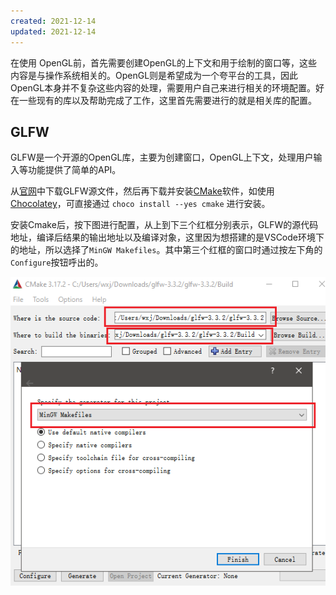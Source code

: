```yaml
---
created: 2021-12-14
updated: 2021-12-14
---
```


在使用 OpenGL前，首先需要创建OpenGL的上下文和用于绘制的窗口等，这些内容是与操作系统相关的。OpenGL则是希望成为一个夸平台的工具，因此OpenGL本身并不复杂这些内容的处理，需要用户自己来进行相关的环境配置。好在一些现有的库以及帮助完成了工作，这里首先需要进行的就是相关库的配置。

## GLFW

GLFW是一个开源的OpenGL库，主要为创建窗口，OpenGL上下文，处理用户输入等功能提供了简单的API。

从[官网](https://www.glfw.org/download.html)中下载GLFW源文件，然后再下载并安装[CMake](https://cmake.org/download/)软件，如使用 [Chocolatey](../../Notes/Chocolatey.md)，可直接通过 `choco install --yes cmake` 进行安装。

安装Cmake后，按下图进行配置，从上到下三个红框分别表示，GLFW的源代码地址，编译后结果的输出地址以及编译对象，这里因为想搭建的是VSCode环境下的地址，所以选择了`MinGW Makefiles`。其中第三个红框的窗口时通过按左下角的`Configure`按钮呼出的。

![](assets/LearnOpenGL-Ch%2000%20Creating%20a%20Window/image-20211214094401003.png)

